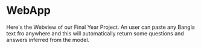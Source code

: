 # WebApp
Here's the Webview of our Final Year Project. An user can paste any Bangla text fro anywhere and this will automatically return some questions and answers inferred from the model.
